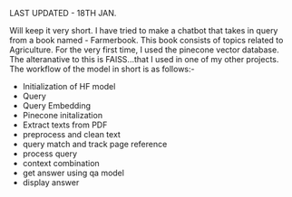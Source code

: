   LAST UPDATED - 18TH JAN.
  
Will keep it very short. I have tried to make a chatbot that takes in query from a book named - Farmerbook. This book consists of topics related to Agriculture. 
For the very first time, I used the pinecone vector database. The alteranative to this is FAISS...that I used in one of my other projects. 
The workflow of the model in short is as follows:- 

- Initialization of HF model
- Query
- Query Embedding
- Pinecone initalization
- Extract texts from PDF
- preprocess and clean text
- query match and track page reference
- process query
- context combination
- get answer using qa model
- display answer
